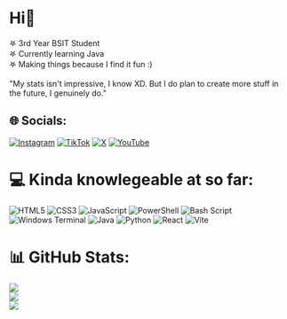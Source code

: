 <!--
**watusiyaaa/watusiyaaa** is a ✨ _special_ ✨ repository because its `README.md` (this file) appears on your GitHub profile. -->

# Hi👋
𖤐 3rd Year BSIT Student<br>𖤐 Currently learning Java<br>𖤐 Making things because I find it fun :)<br><br>"My stats isn't impressive, I know XD. But I do plan to create more stuff in the future, I genuinely do."


## 🌐 Socials:
[![Instagram](https://img.shields.io/badge/Instagram-%23E4405F.svg?logo=Instagram&logoColor=white)](https://instagram.com/https://www.instagram.com/watusiyaaa/) [![TikTok](https://img.shields.io/badge/TikTok-%23000000.svg?logo=TikTok&logoColor=white)](https://tiktok.com/@watusiyaaa) [![X](https://img.shields.io/badge/X-black.svg?logo=X&logoColor=white)](https://x.com/https://x.com/Itsjeanne_8) [![YouTube](https://img.shields.io/badge/YouTube-%23FF0000.svg?logo=YouTube&logoColor=white)](https://youtube.com/@@Jinnnn_8) 

# 💻 Kinda knowlegeable at so far:
![HTML5](https://img.shields.io/badge/html5-%23E34F26.svg?style=flat-square&logo=html5&logoColor=white) ![CSS3](https://img.shields.io/badge/css3-%231572B6.svg?style=flat-square&logo=css3&logoColor=white) ![JavaScript](https://img.shields.io/badge/javascript-%23323330.svg?style=flat-square&logo=javascript&logoColor=%23F7DF1E) ![PowerShell](https://img.shields.io/badge/PowerShell-%235391FE.svg?style=flat-square&logo=powershell&logoColor=white) ![Bash Script](https://img.shields.io/badge/bash_script-%23121011.svg?style=flat-square&logo=gnu-bash&logoColor=white) ![Windows Terminal](https://img.shields.io/badge/Windows%20Terminal-%234D4D4D.svg?style=flat-square&logo=windows-terminal&logoColor=white) ![Java](https://img.shields.io/badge/java-%23ED8B00.svg?style=flat-square&logo=openjdk&logoColor=white) ![Python](https://img.shields.io/badge/python-3670A0?style=flat-square&logo=python&logoColor=ffdd54) ![React](https://img.shields.io/badge/react-%2320232a.svg?style=flat-square&logo=react&logoColor=%2361DAFB) ![Vite](https://img.shields.io/badge/vite-%23646CFF.svg?style=flat-square&logo=vite&logoColor=white)
# 📊 GitHub Stats:
![](https://github-readme-stats.vercel.app/api?username=watusiyaaa&theme=onedark&hide_border=false&include_all_commits=true&count_private=false)<br/>
![](https://nirzak-streak-stats.vercel.app/?user=watusiyaaa&theme=onedark&hide_border=false)<br/>
![](https://github-readme-stats.vercel.app/api/top-langs/?username=watusiyaaa&theme=onedark&hide_border=false&include_all_commits=true&count_private=false&layout=compact)
